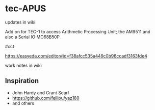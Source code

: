 # tec-APUS
updates in wiki

Add on for TEC-1 to access Arithmetic Processing Unit; the AM9511 and also a Serial IO MC68B50P.

#cct

https://easyeda.com/editor#id=f38afcc535a449c0b98ccadf3163fde4

work notes in wiki

## Inspiration

* John Hardy and Grant Searl 
* https://github.com/feilipu/yaz180
* and others

 
